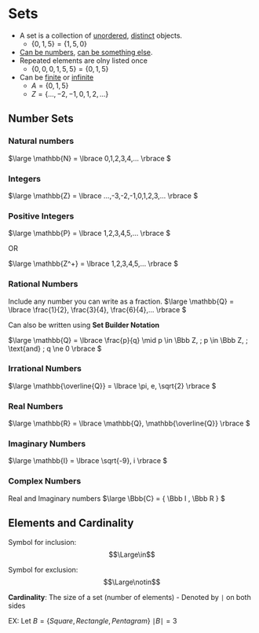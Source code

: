 # Sets
- A set is a collection of <u>unordered</u>, <u>distinct</u> objects.
	- $\{0,1,5\} = \{1,5,0\}$
- <u>Can be numbers</u>, <u>can be something else</u>.
- Repeated elements are olny listed once
	- $\{0,0,0,1,5,5\} = \{0,1,5\}$
- Can be <u>finite</u> or <u>infinite</u>
	- $A=\{0,1,5\}$
	- $Z=\{..., -2,-1,0,1,2,...\}$


## Number Sets
### Natural numbers
$\large
\mathbb{N} = \lbrace 0,1,2,3,4,... \rbrace
$
### Integers
$\large
\mathbb{Z} = \lbrace ...,-3,-2,-1,0,1,2,3,... \rbrace
$
### Positive Integers
$\large
\mathbb{P} = \lbrace 1,2,3,4,5,... \rbrace
$

OR

$\large
\mathbb{Z^+} = \lbrace 1,2,3,4,5,... \rbrace
$

### Rational Numbers
Include any number you can write as a fraction.
$\large
\mathbb{Q} = \lbrace \frac{1}{2}, \frac{3}{4}, \frac{6}{4},... \rbrace
$

Can also be written using __Set Builder Notation__

$\large
\mathbb{Q} = \lbrace \frac{p}{q} \mid p \in \Bbb Z, \; p \in \Bbb Z, \; \text{and} \; q \ne 0 \rbrace
$

### Irrational Numbers
$\large
\mathbb{\overline{Q}} = \lbrace \pi, e, \sqrt{2} \rbrace
$

### Real Numbers
$\large
\mathbb{R} = \lbrace \mathbb{Q},  \mathbb{\overline{Q}} \rbrace
$
### Imaginary Numbers
$\large
\mathbb{I} = \lbrace \sqrt{-9}, i \rbrace
$
### Complex Numbers
Real and Imaginary numbers
$\large
\Bbb{C} = \{ \Bbb I , \Bbb R \}
$

## Elements and Cardinality
Symbol for inclusion:
$$\Large\in$$

Symbol for exclusion:
$$\Large\notin$$

__Cardinality__: The size of a set (number of elements)
	- Denoted by `|` on both sides

EX: $\text{Let } B = \{Square, Rectangle, Pentagram\}$
$\mid B \mid=3$
